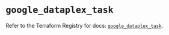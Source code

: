 # `google_dataplex_task`

Refer to the Terraform Registry for docs: [`google_dataplex_task`](https://registry.terraform.io/providers/hashicorp/google/5.26.0/docs/resources/dataplex_task).
